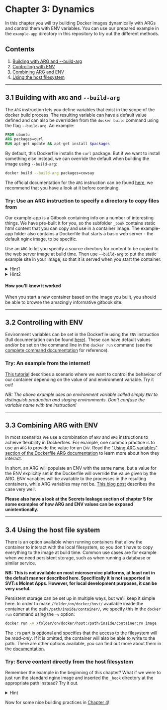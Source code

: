 <!-- markdownlint-disable MD033 -->
<!-- markdownlint-disable MD024 -->
<!-- markdownlint-disable MD026 -->

# Chapter 3: Dynamics

In this chapter you will try building Docker images dynamically with ARGs and control them with ENV variables. You can use our prepared example in the `example-app` directory in this repository to try out the different methods.

## Contents

1. [Building with ARG and --build-arg](#arg)
2. [Controlling with ENV](#env)
3. [Combining ARG and ENV](#combining)
4. [Using the host filesystem](#volumes)

---

## 3.1 Building with `ARG` and `--build-arg` <a name="arg"></a>

The `ARG` instruction lets you define variables that exist in the scope of the docker build process. The resulting variable can have a default value defined and can also be overridden from the `docker build` command using the flag `--build-arg`. An example:

```Dockerfile
FROM ubuntu
ARG packages=curl
RUN apt-get update && apt-get install $packages
```

By default, this Dockerfile installs the `curl` package. But if we want to install something else instead, we can override the default when building the image using `--build-arg`:

```bash
docker build --build-arg packages=cowsay
```

The official documentation for the `ARG` instruction can be found [here](https://docs.docker.com/engine/reference/builder/#arg), we recommend that you have a look at it before continuing.

### Try: Use an ARG instruction to specify a directory to copy files from

Our example-app is a Gitbook containing info on a number of interesting things. We have pre-built it for you, so the subfolder `_book` contains static html content that you can copy and use in a container image. The example-app folder also contains a Dockerfile that starts a basic web server - the default nginx image, to be specific.

Use an `ARG` to let you specify a source directory for content to be copied to the web server image at build time. Then use `--build-arg` to put the static example site in your image, so that it is served when you start the container.

<details>

<summary>Hint1</summary>

If you don't know where to start, try modifying the Dockerfile to copy the files from a specific path first using `COPY`. Then consider how you can control the source path from the build command using an `ARG` instruction.

</details>

<details>

<summary>Hint2</summary>

You need to copy everything in the `_book` folder to the path `/usr/share/nginx/html/` in the image. One way to do this using `ARG` and `--build-arg` would be:

```Dockerfile
# Dockerfile
FROM nginx

ARG content_path

COPY $content_path /usr/share/nginx/html/
```

```bash
# Build command
docker build --build-arg content_path="_book" -t example-app:latest .
```

</details>

#### How you'll know it worked

When you start a new container based on the image you built, you should be able to browse the amazingly informative gitbook site.

---

## 3.2 Controlling with ENV <a name="env"></a>

Environment variables can be set in the Dockerfile using the `ENV` instruction (full documentation can be found [here](https://docs.docker.com/engine/reference/builder/#env)). These can have default values and/or be set on the command line in the `docker run` command (see the [complete command documentation](https://docs.docker.com/engine/reference/run/#env-environment-variables) for reference).

### Try: An example from the internet!

[This tutorial](https://medium.com/create-code/docker-environment-variables-and-nginx-93d7173f19ec) describes a scenario where we want to control the behaviour of our container depending on the value of and environment variable. Try it out!

*NB: The above example uses an environment variable called simply `ENV` to distinguish production and staging environments. Don't confuse the variable name with the instruction!*

---

## 3.3 Combining ARG with ENV <a name="combining"></a>

In most scenarios we use a combination of `ENV` and `ARG` instructions to acheive flexibility in Dockerfiles. For example, one common practice is to use an `ARG` to provide the value for an `ENV`. Read the ["Using ARG variables" section of the Dockerfile ARG documentation](https://docs.docker.com/engine/reference/builder/#using-arg-variables) to learn more about how they interact.

In short, an ARG will populate an ENV with the same name, but a value for the ENV explicitly set in the Dockerfile will override the value given by the ARG. ENV variables will be available to the processes in the resulting containers, while ARG variables may not be. [This blog post](https://dev.to/stevoperisic/dynamic-dockerfile-with-arg-2h62) describes the case very well.

**Please also have a look at the Secrets leakage section of chapter 5 for some examples of how ARG and ENV values can be exposed unintentionally.**

---

## 3.4 Using the host file system <a name="volumes"></a>

There is an option available when running containers that allow the container to interact with the local filesystem, so you don't have to copy everything to the image at build time. Common use cases are for example when we need persistent storage, such as when running a database or similar service.

**NB: This is not available on most microservice platforms, at least not in the default manner described here. Specifically it is not supported in SVT:s Molnet Apps. However, for local development purposes, it can be very useful.**

Persistent storage can be set up in multiple ways, but we'll keep it simple here. In order to make `/folder/on/docker/host/` available inside the container at the path `/path/inside/container/`, we specify this in the `docker run` command using the `-v` option:

```bash
docker run -v /folder/on/docker/host:/path/inside/container:ro image
```

The `:ro` part is optional and specifies that the access to the filesystem will be *read-only*. If it is omitted, the container will also be able to write to the path. There are other options available, you can find out more about them in the [documentation](https://docs.docker.com/engine/reference/run/#volume-shared-filesystems).

### Try: Serve content directly from the host filesystem

Remember the example in the beginning of this chapter? What if we were to just run the standard nginx image and inserted the `_book` directory at the appropriate path instead? Try it out.

<details>
<summary>Hint</summary>

The command would be something like:

```bash
docker run -v /home/myuser/docker-workshop/_book:/usr/share/nginx/html -p 80:8080 nginx
```

Note that the paths given in the command must be absolute.
</details>

Now for some nice building practices in [Chapter 4](../4-multi-stage-builds/README.md)!
